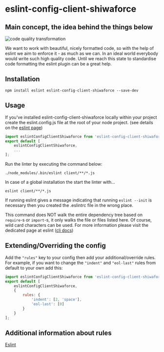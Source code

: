 # eslint-config-client-shiwaforce

## Main concept, the idea behind the things below

![code quality transformation](./quality-transformation.png "Code quality transformation")

We want to work with beautiful, nicely formatted code, so with the help of eslint we aim to enforce it - as much as we can. In an ideal world everybody would write such high quality code. Until we reach this state to standardise code formatting the eslint plugin can be a great help.

## Installation

```
npm install eslint eslint-config-client-shiwaforce --save-dev
```

## Usage

If you've installed eslint-config-client-shiwaforce locally within your project create the eslint.config.js file at the root of your node project.
(see details on the [eslint page](http://eslint.org/docs/user-guide/command-line-interface))

```js
import eslintConfigClientShiwaforce from 'eslint-config-client-shiwaforce';
export default [
	eslintConfigClientShiwaforce,
	...
];
```
Run the linter by executing the command below:

```
./node_modules/.bin/eslint client/**/*.js
```

In case of a global installation the start the linter with...

```
eslint client/**/*.js
```

If running eslint gives a message indicating that running `eslint --init` is necessary then you created the .eslintrc file in the wrong place.

This command does NOT walk the entire dependency tree based on `require`-s or `import`-s, it only walks the file or files listed here. Of course, wild card characters can be used. For more information please visit the dedicated page at eslint ([cli docs](http://eslint.org/docs/user-guide/command-line-interface))

## Extending/Overriding the config

Add the `"rules"` key to your config then add your additional/override rules. For example, if you want to change the `"indent"` and `"eol-last"` rules from default to your own add this:

```js
import eslintConfigClientShiwaforce from 'eslint-config-client-shiwaforce';
export default [
	eslintConfigClientShiwaforce,
	{
		rules: {
			'indent': [2, 'space'],
			'eol-last': [0]
		}
	}
];
```

## Additional information about rules
[Eslint](http://eslint.org)

